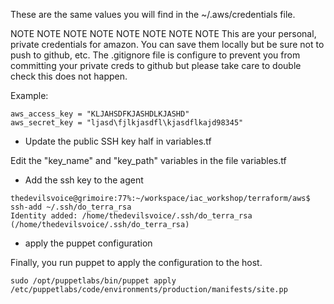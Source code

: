 These are the same values you will find in the ~/.aws/credentials file.

  NOTE NOTE NOTE NOTE NOTE NOTE NOTE NOTE
This are your personal, private credentials for amazon. You can save them locally
but be sure not to push to github, etc. The .gitignore file is configure to prevent
you from committing your private creds to github but please take care to double 
check this does not happen.


Example:
```
aws_access_key = "KLJAHSDFKJASHDLKJASHD"
aws_secret_key = "ljasd\fjlkjasdfl\kjasdflkajd98345"
```

* Update the public SSH key half in variables.tf

Edit the "key_name" and "key_path" variables in the file variables.tf

* Add the ssh key to the agent

```
thedevilsvoice@grimoire:77%:~/workspace/iac_workshop/terraform/aws$ ssh-add ~/.ssh/do_terra_rsa
Identity added: /home/thedevilsvoice/.ssh/do_terra_rsa (/home/thedevilsvoice/.ssh/do_terra_rsa)
```

* apply the puppet configuration

Finally, you run puppet to apply the configuration to the host.

```
sudo /opt/puppetlabs/bin/puppet apply /etc/puppetlabs/code/environments/production/manifests/site.pp
```
